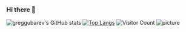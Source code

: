 ### Hi there 👋
![greggubarev's GitHub stats](https://github-readme-stats.vercel.app/api?username=greggubarev&show_icons=true&theme=radical)
[![Top Langs](https://github-readme-stats.vercel.app/api/top-langs/?username=greggubarev&layout=compact)](https://github.com/greggubarev/github-readme-stats)
![Visitor Count](https://profile-counter.glitch.me/greggubarev/count.svg)
![picture](https://media.giphy.com/media/3o6gaUWK6ekJEOjdcs/giphy.gif)
<!--
**greggubarev/greggubarev** is a ✨ _special_ ✨ repository because its `README.md` (this file) appears on your GitHub profile.

Here are some ideas to get you started:

- 🔭 I’m currently working on ...
- 🌱 I’m currently learning ...
- 👯 I’m looking to collaborate on ...
- 🤔 I’m looking for help with ...
- 💬 Ask me about ...
- 📫 How to reach me: ...
- 😄 Pronouns: ...
- ⚡ Fun fact: ...
-->

